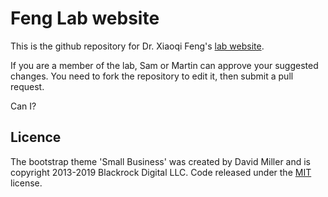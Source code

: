 # Feng Lab website

This is the github repository for Dr. Xiaoqi Feng's [lab website](https://fenglab.uk).

If you are a member of the lab, Sam or Martin can approve your suggested changes.
You need to fork the repository to edit it, then submit a pull request.

Can I?
## Licence

The bootstrap theme 'Small Business' was created by David Miller and is copyright 2013-2019 Blackrock Digital LLC. Code released under the [MIT](https://github.com/BlackrockDigital/startbootstrap-small-business/blob/gh-pages/LICENSE) license.
